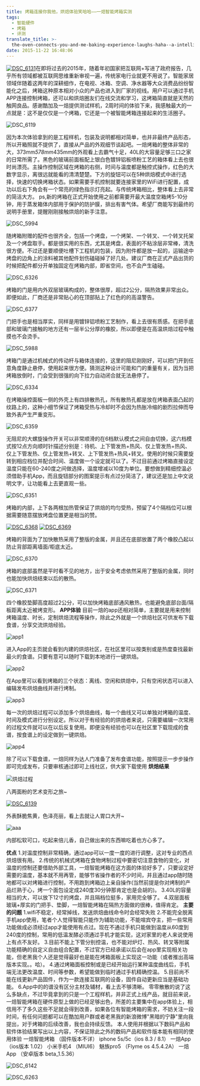 ```yaml
---
title: 烤箱连接你我他，烘焙体验笑哈哈——一焙智能烤箱实测
tags:
  - 智能硬件
  - 烤箱
  - 评测
translate_title: >-
  the-oven-connects-you-and-me-baking-experience-laughs-haha-​​-a-intelligent-measured
date: 2015-11-22 16:48:06
---
```


[![DSC_6131](http://www.joylab.cn/wp-content/uploads/2015/11/DSC_6131.jpg)](http://www.joylab.cn/wp-content/uploads/2015/11/DSC_6131.jpg)在即将过去的2015年，随着年初国家把互联网+写进了政府报告，几乎所有领域都被互联网思维重新审视一遍，传统家电行业就更不用说了。智能家居领域伴随着这两年的深耕细作，在电视、冰箱、空调、净水器等大众消费品纷纷智能化之后，烤箱这种原本相对小众的产品也进入到厂家的视线。用户可以通过手机APP连接控制烤箱，还可以和烘焙圈友们在线交流和学习，这烤箱简直就是天然的触网良品。感谢酷加及一焙提供测试样机，2周时间的体验下来，我感触最大的一点就是：这不是仅仅是一个烤箱，它还是一个被智能烤箱连接起来的生活圈子。

![DSC_6119](http://www.joylab.cn/wp-content/uploads/2015/11/DSC_6119.jpg)

因为本次体验拿到的是工程样机，包装及说明都相对简单，也并非最终产品形态，所以开箱照就不提供了，直接从产品的外观细节谈起吧。一焙烤箱的整体非常的大，373mm*578mm*435mm的外观看上去霸气十足，40L的大容量足够三口之家的日常所需了。黑色的玻璃前面板配上银白色镀锌铝板喷粉工艺的箱体看上去也很时尚漂亮。主操作控制区域在烤箱的右侧，时间与温度都是触控式操作，红色的大数字显示，离很远就能看的清清楚楚。下方的旋钮可以在5种烘焙模式中进行选择，快速的切换烤箱状态。如果需要手机控制就要连接家里的WiFi进行配置，成功以后右下角会有一个常亮的绿色指示灯亮起。与传统烤箱相比，整体看上去非常的简洁大方。
ps,新的烤箱在正式开始使用之前都需要开最大温度空箱烤5-10分钟，用于蒸发箱体内部用于保护的防护膜，排出有害气体。希望厂商能写到最终的说明手册里，提醒刚刚接触烘焙的新手注意。

![DSC_5994](http://www.joylab.cn/wp-content/uploads/2015/11/DSC_5994.jpg)

随烤箱附赠的配件也很齐全，包括一个烤盘，一个烤架、一个转叉、一个转叉托架及一个烤盘取手。都是很实用的东西，尤其是烤盘，表面的不粘涂层非常棒，清洗很方便。不过还是要顺便吐槽下工程机的包装，因为附件都是放一起的，运输途中烤盘的边角上的涂料被其他配件划伤磕碰掉了好几处。建议厂商在正式产品出货的时候把配件都分开单独固定在烤箱内部，即省空间，也不会产生磕碰。

![DSC_6326](http://www.joylab.cn/wp-content/uploads/2015/11/DSC_6326.jpg)

烤箱的门是用内外双层玻璃构成的，整体很厚，超过2公分，隔热效果非常出众。即便如此，厂商还是非常贴心的在顶部贴上了红色的的高温警告。

![DSC_6377](http://www.joylab.cn/wp-content/uploads/2015/11/DSC_6377.jpg)

门把手也是相当厚实，同样是用镀锌铝喷粉工艺制作，看上去很有质感。在把手底部和玻璃门接触的地方还有一层半公分厚的橡胶，所以即便是在高温烘焙过程中触摸也不会烫手。

![DSC_5988](http://www.joylab.cn/wp-content/uploads/2015/11/DSC_5988.jpg)

烤箱门是通过机械式的传动杆与箱体连接的，这里的阻尼刚刚好，可以把门开到任意角度静止悬停，使用起来很方便。猜测这种设计可能和门的重量有关，因为当把烤箱放倒时，门会受到很强的向下拉力自动闭合就无法悬停了。

![DSC_6334](http://www.joylab.cn/wp-content/uploads/2015/11/DSC_6334.jpg)

在烤箱操控面板一侧的外壳上有四排散热孔，所有散热孔都是放在烤箱表面凸起的纹路上的，这种小细节保证了烤箱受热与冷却时不会因为热胀冷缩的剧烈拉伸而导致外表产生严重变形。

![DSC_6359](http://www.joylab.cn/wp-content/uploads/2015/11/DSC_6359.jpg)

无阻尼的大螺旋操作开关可以非常顺滑的在6档默认模式之间自由切换，这六档模式按12点方向顺时针描述分别是：待机、上下管发热+热风、仅上管发热+热风、仅上下管发热、仅上管发热+转叉、上下管发热+热风+转叉。使用的时候只需要旋转到相应档位并配合时间、温度做一个设定就可以了。不过目前通过烤箱直接设定温度只能在60-240度之间做选择，温度增减以10度为单位。要想做到精细控温必须借助手机App，而且旋钮部分的图案提示有点过分简洁了，建议还是加上中文说明文字，让功能看上去更直观一些。

![DSC_6351](http://www.joylab.cn/wp-content/uploads/2015/11/DSC_6351.jpg)

烤箱的内部，上下各两根加热管保证了烘焙的均匀受热，预留了4个隔档位可以根据需要随意摆放烤盘位置更是相当的赞。

[![DSC_6368](http://www.joylab.cn/wp-content/uploads/2015/11/DSC_6368.jpg)](http://www.joylab.cn/wp-content/uploads/2015/11/DSC_6368.jpg) [![DSC_6369](http://www.joylab.cn/wp-content/uploads/2015/11/DSC_6369.jpg)](http://www.joylab.cn/wp-content/uploads/2015/11/DSC_6369.jpg)

烤箱的背面为了加快散热采用了整版的金属，并且还在底部放置了两个橡胶凸起以防止背部距离墙面/柜底太近。

![DSC_6370](http://www.joylab.cn/wp-content/uploads/2015/11/DSC_6370.jpg)

烤箱的底部虽然是平时看不见的地方，出于安全考虑依然采用了整版的金属，同时也能加快烘焙结束以后的散热。

![DSC_6371](http://www.joylab.cn/wp-content/uploads/2015/11/DSC_6371.jpg)

四个橡胶垫脚高度超过2公分，可以加快烤箱底部通风散热，也能避免底部台面/隔板距离太近被烤变形。
**APP体验**
目前一焙的app还相对简单，主要就是用来控制烤箱温度、时长，定制烘焙流程等操作，除此之外就是一个烘焙社区可供发布下载食谱，分享交流烘焙经验。

![app1](http://www.joylab.cn/wp-content/uploads/2015/11/app1.jpg)

进入App的主页就会看到内建的烘焙社区，在社区里可以按类别或是热度查找最新最火的食谱。只要有意可以随时下载到本地进行一键烘焙。

![app2](http://www.joylab.cn/wp-content/uploads/2015/11/app2.jpg)

在App里可以看到烤箱的三个状态：离线、空闲和烘焙中，只有空闲状态可以进入编辑发布烘焙曲线并进行烤制。

![app3](http://www.joylab.cn/wp-content/uploads/2015/11/app3.jpg)

每一次的烘焙过程可以添加多个烘焙曲线，每一个曲线又可以单独对烤箱的温度、时间及模式进行分别设定。所以对于有经验的的烘焙者来说，只需要编辑一次常用的过程文件就可以在以后反复使用。即便没有经验也可以在社区里下载现成的食谱，按食谱上的设定做到一键烘焙。

![app4](http://www.joylab.cn/wp-content/uploads/2015/11/app4.jpg)

除了可以下载食谱，一焙同样为达人门准备了发布食谱功能，按照提示一步步操作即可完成发布，只要审核通过即可上线社区，供大家下载使用
**烘焙结果**

![烘焙过程](http://www.joylab.cn/wp-content/uploads/2015/11/烘焙过程.jpg)

八两面粉的艺术变形之旅~

[![DSC_6139](http://www.joylab.cn/wp-content/uploads/2015/11/DSC_6139.jpg)](http://www.joylab.cn/wp-content/uploads/2015/11/DSC_6139.jpg)

外表酥脆焦黄，色泽亮丽，看上去就让人胃口大开~

![aaa](http://www.joylab.cn/wp-content/uploads/2015/11/aaa.jpg)

内部松软可口，吃起来倍儿香，自己做出来的东西嘛吃着也方心多了。

**优点**
1.对温度控制非常精确，通过app可以一度一度的进行调整，这对专业的西点烘焙很有用。
2.传统的机械式烤箱在食物烤制过程中要密切注意食物的变化，对温度的控制还要借助外部工具，一焙智能烤箱在这方面的体验好多了，只要设定好需要的温度，基本就不用再管，能够节省操作者的不少时间，并且通过app随时随地都可以对烤箱进行控制，不用跑到烤箱边上亲自操作(当然前提是你对烤制的产品烂熟于心，烤一个面包设定成240度30分钟那肯定也是会胡的)。
3.40L的容量相当的大，可以放下12寸的烤盘，并且隔档位挺多，家用完全够了。
4.双层面板玻璃+厚实的门把手、垫脚，一焙智能烤箱在隔热方面做的很棒，值得肯定。
**主要的问题**
1.wifi不稳定，经常掉线，发送烘焙曲线命令时会经常失败
2.不能完全脱离手机app使用，笔者个人觉得智能只能作为辅助功能，不能喧宾夺主，把一些常用功能做成必须经过app才能使用有点过。现在不通过手机只能做到温度从60度到240度的控制，常用的低温发酵必须通过手机才能实现，这对家里的老人来说使用上有点不友好。
3.目前不能上下管分别控温，也不能对炉灯、热风、转叉等附属功能精确的自定义自由组合配置，不过官方已经承诺以后会在app里实现相关功能，但老黑我个人还是觉得最好也是能在烤箱面板上实现这一功能（或者推出高端版本实现。。哈）。
4.通过烤箱面板控制或是已经开始运行某种温度曲线后，手机端无法更改温度、时间等参数，希望能做到临时通过手机精确控温。
5.目前尚不能在线更新产品固件，作为一款连接互联网的设备，固件自动更新应当是基础功能。
6.App中的的谱没有区分主材及辅材，看上去不够清晰。
零零散散的说了这么多缺点，不过毕竟拿到的只是一个工程样机，并非正式上线产品，就目前来说，一焙智能烤箱在硬件原型上做的已经足够出色，所差的主要集中在app体验上，相信用不了多久这些不足就会得到改善，如果各位有智能烤箱的需求，不妨关注一段时间，有任何问题都可以在酷加用户群或者老黑我的新浪微博"黑暗的宁静"里向我提出，对于烤箱的后续改善，我也会持续反馈。
本人使用并根据以下数码产品和软件体验结果写出以上内容，不保证除此之外的数码产品和软件版本能有相同的使用体验
一焙智能烤箱 （固件版本不详）
iphone 5s/5c（ios 8.3 / 8.1）
一焙App （ios版本 1.02）
小米手机4 （MIUI6）
魅族pro5 （Flyme os 4.5.4.2A）
一焙App （安卓版本 beta_1.5.36）

![DSC_6142](http://www.joylab.cn/wp-content/uploads/2015/11/DSC_6142.jpg)

![DSC_6263](http://www.joylab.cn/wp-content/uploads/2015/11/DSC_6263.jpg)